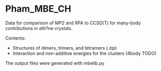 # Pham_MBE_CH

Data for comparison of MP2 and RPA to CCSD(T) for many-body contributions in eth?ne crystals.

Contents: 
* Structures of dimers, trimers, and tetramers (.zip)
* Interaction and non-additive energies for the clusters (4body TODO)

The output files were generated with mbelib.py
